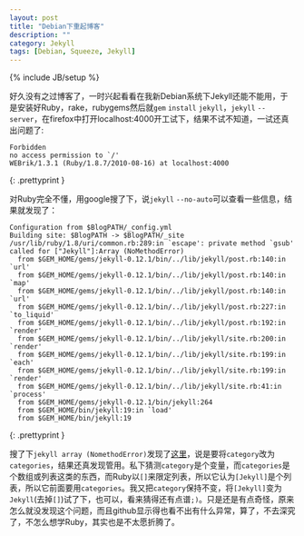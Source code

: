 ```yaml
---
layout: post
title: "Debian下重起博客"
description: ""
category: Jekyll
tags: [Debian, Squeeze, Jekyll]
---
```

{% include JB/setup %}

好久没有之过博客了，一时兴起看看在我新Debian系统下Jekyll还能不能用，于是安装好Ruby，rake，rubygems然后就`gem` `install` `jekyll`，`jekyll` `--server`，在firefox中打开localhost:4000开工试下，结果不试不知道，一试还真出问题了:

    Forbidden
	no access permission to `/'
	WEBrik/1.3.1 (Ruby/1.8.7/2010-08-16) at localhost:4000
{: .prettyprint }

对Ruby完全不懂，用google搜了下，说`jekyll` `--no-auto`可以查看一些信息，结果就发现了：


    Configuration from $BlogPATH/_config.yml
	Building site: $BlogPATH -> $BlogPATH/_site
	/usr/lib/ruby/1.8/uri/common.rb:289:in `escape': private method `gsub' called for ["Jekyll"]:Array (NoMethodError)
	  from $GEM_HOME/gems/jekyll-0.12.1/bin/../lib/jekyll/post.rb:140:in `url'
	  from $GEM_HOME/gems/jekyll-0.12.1/bin/../lib/jekyll/post.rb:140:in `map'
	  from $GEM_HOME/gems/jekyll-0.12.1/bin/../lib/jekyll/post.rb:140:in `url'
	  from $GEM_HOME/gems/jekyll-0.12.1/bin/../lib/jekyll/post.rb:227:in `to_liquid'
	  from $GEM_HOME/gems/jekyll-0.12.1/bin/../lib/jekyll/post.rb:192:in `render'
	  from $GEM_HOME/gems/jekyll-0.12.1/bin/../lib/jekyll/site.rb:200:in `render'
	  from $GEM_HOME/gems/jekyll-0.12.1/bin/../lib/jekyll/site.rb:199:in `each'
	  from $GEM_HOME/gems/jekyll-0.12.1/bin/../lib/jekyll/site.rb:199:in `render'
	  from $GEM_HOME/gems/jekyll-0.12.1/bin/../lib/jekyll/site.rb:41:in `process'
	  from $GEM_HOME/gems/jekyll-0.12.1/bin/jekyll:264
	  from $GEM_HOME/bin/jekyll:19:in `load'
	  from $GEM_HOME/bin/jekyll:19
{: .prettyprint }	  

搜了下`jekyll array (NomethodError)`发现了[这里](https://github.com/mojombo/jekyll/issues/741)，说是要将`category`改为`categories`，结果还真发现管用。私下猜测`category`是个变量，而`categories`是个数组或列表这类的东西，而Ruby以`[]`来限定列表，所以它认为`[Jekyll]`是个列表，所以它前面要用`categories`。我又把`category`保持不变，将`[Jekyll]`变为`Jekyll`(去掉`[]`)试了下，也可以，看来猜得还有点谱`;)`。只是还是有点奇怪，原来怎么就没发现这个问题，而且github显示得也看不出有什么异常，算了，不去深究了，不怎么想学Ruby，其实也是不太愿折腾了。


